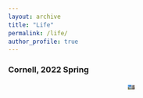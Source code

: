 ```yaml
---
layout: archive
title: "Life"
permalink: /life/
author_profile: true
---
```


### Cornell, 2022 Spring 
<div align="center">
<img src="/_pages/images/WechatIMG980.jpeg" height="10px" alt="图片说明" >
</div>
